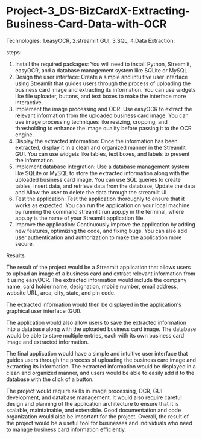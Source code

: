 # Project-3_DS-BizCardX-Extracting-Business-Card-Data-with-OCR

Technologies:
   1.easyOCR,
   2.streamlit GUI,
   3.SQL,
   4.Data Extraction.
   
steps:
  
 1. Install the required packages: You will need to install Python, Streamlit,
     easyOCR, and a database management system like SQLite or MySQL.
 2. Design the user interface: Create a simple and intuitive user interface using
    Streamlit that guides users through the process of uploading the business
    card image and extracting its information. You can use widgets like file
    uploader, buttons, and text boxes to make the interface more interactive.
 3. Implement the image processing and OCR: Use easyOCR to extract the
    relevant information from the uploaded business card image. You can use
    image processing techniques like resizing, cropping, and thresholding to
    enhance the image quality before passing it to the OCR engine.
 4. Display the extracted information: Once the information has been extracted,
    display it in a clean and organized manner in the Streamlit GUI. You can use
    widgets like tables, text boxes, and labels to present the information.
 5. Implement database integration: Use a database management system like
    SQLite or MySQL to store the extracted information along with the uploaded
    business card image. You can use SQL queries to create tables, insert data,
    and retrieve data from the database, Update the data and Allow the user to
    delete the data through the streamlit UI
 6. Test the application: Test the application thoroughly to ensure that it works as
    expected. You can run the application on your local machine by running the
    command streamlit run app.py in the terminal, where app.py is the name of
    your Streamlit application file.
 7. Improve the application: Continuously improve the application by adding new
    features, optimizing the code, and fixing bugs. You can also add user
    authentication and authorization to make the application more secure.
    
 Results:
 
  The result of the project would be a Streamlit application that allows users to upload
  an image of a business card and extract relevant information from it using easyOCR.
  The extracted information would include the company name, card holder name,
  designation, mobile number, email address, website URL, area, city, state, and pin
  code.
  
 The extracted information would then be displayed in the application's
 graphical user interface (GUI).
 
 The application would also allow users to save the extracted information into a
 database along with the uploaded business card image. The database would be able
 to store multiple entries, each with its own business card image and extracted
 information.
 
 The final application would have a simple and intuitive user interface that guides
 users through the process of uploading the business card image and extracting its
 information. The extracted information would be displayed in a clean and organized
 manner, and users would be able to easily add it to the database with the click of a
 button.
 
 The project would require skills in image processing, OCR, GUI development, and
 database management. It would also require careful design and planning of the
 application architecture to ensure that it is scalable, maintainable, and extensible.
 Good documentation and code organization would also be important for the project.
 Overall, the result of the project would be a useful tool for businesses and individuals
 who need to manage business card information efficiently. 
 
    
